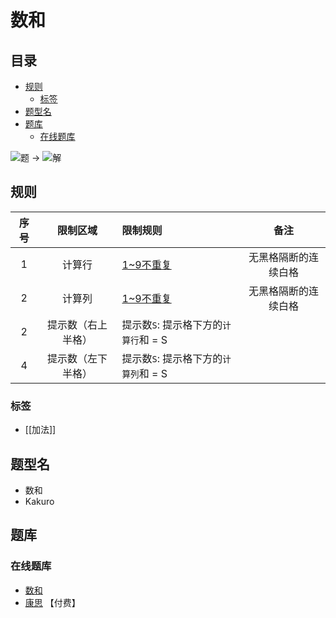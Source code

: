 # 数和
<!-- START doctoc generated TOC please keep comment here to allow auto update -->
<!-- DON'T EDIT THIS SECTION, INSTEAD RE-RUN doctoc TO UPDATE -->
## 目录

- [规则](#%E8%A7%84%E5%88%99)
  - [标签](#%E6%A0%87%E7%AD%BE)
- [题型名](#%E9%A2%98%E5%9E%8B%E5%90%8D)
- [题库](#%E9%A2%98%E5%BA%93)
  - [在线题库](#%E5%9C%A8%E7%BA%BF%E9%A2%98%E5%BA%93)

<!-- END doctoc generated TOC please keep comment here to allow auto update -->

![题](https://www.conceptispuzzles.com/zh/picture/11/1362.gif) ->
![解](https://www.conceptispuzzles.com/zh/picture/11/1363.gif)

## 规则

| 序号  |   限制区域    | 限制规则                     |     备注     |
|:---:|:---------:|:-------------------------|:----------:|
|  1  |    计算行    | [1~9不重复]                 | 无黑格隔断的连续白格 |
|  2  |    计算列    | [1~9不重复]                 | 无黑格隔断的连续白格 |
|  2  | 提示数（右上半格） | 提示数`S`: 提示格下方的`计算行`和 = S |
|  4  | 提示数（左下半格） | 提示数`S`: 提示格下方的`计算列`和 = S |

### 标签

- [[加法]]

## 题型名

- 数和
- Kakuro

## 题库

### 在线题库

- [数和](https://cn.puzzle-kakuro.com/)
- [康思](https://www.conceptispuzzles.com/zh/index.aspx?uri=puzzle/kakuro) 【付费】

[1~9不重复]: ../../rules.md#1to9不重复
